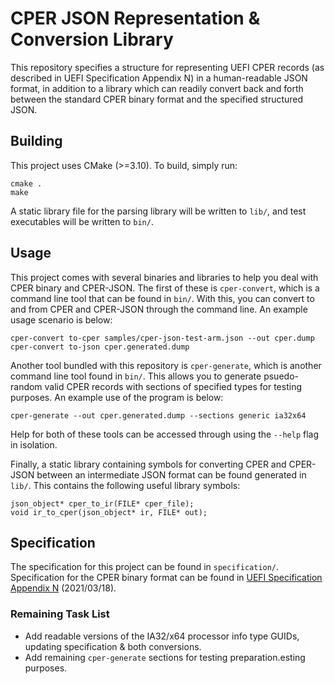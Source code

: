 # CPER JSON Representation & Conversion Library
This repository specifies a structure for representing UEFI CPER records (as described in UEFI Specification Appendix N) in a human-readable JSON format, in addition to a library which can readily convert back and forth between the standard CPER binary format and the specified structured JSON.

## Building
This project uses CMake (>=3.10). To build, simply run:
```
cmake .
make
```
A static library file for the parsing library will be written to `lib/`, and test executables will be written to `bin/`.

## Usage
This project comes with several binaries and libraries to help you deal with CPER binary and CPER-JSON. The first of these is `cper-convert`, which is a command line tool that can be found in `bin/`. With this, you can convert to and from CPER and CPER-JSON through the command line. An example usage scenario is below:
```
cper-convert to-cper samples/cper-json-test-arm.json --out cper.dump
cper-convert to-json cper.generated.dump
```
Another tool bundled with this repository is `cper-generate`, which is another command line tool found in `bin/`. This allows you to generate psuedo-random valid CPER records with sections of specified types for testing purposes. An example use of the program is below:
```
cper-generate --out cper.generated.dump --sections generic ia32x64
```
Help for both of these tools can be accessed through using the `--help` flag in isolation.

Finally, a static library containing symbols for converting CPER and CPER-JSON between an intermediate JSON format can be found generated in `lib/`. This contains the following useful library symbols:
```
json_object* cper_to_ir(FILE* cper_file);
void ir_to_cper(json_object* ir, FILE* out);
```

## Specification
The specification for this project can be found in `specification/`.
Specification for the CPER binary format can be found in [UEFI Specification Appendix N](https://uefi.org/sites/default/files/resources/UEFI_Spec_2_9_2021_03_18.pdf) (2021/03/18).

### Remaining Task List
- Add readable versions of the IA32/x64 processor info type GUIDs, updating specification & both conversions.
- Add remaining `cper-generate` sections for testing preparation.esting purposes.